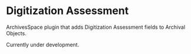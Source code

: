 # Digitization Assessment
ArchivesSpace plugin that adds Digitization Assessment fields to Archival Objects.

Currently under development.
